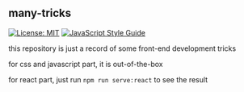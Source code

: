 ## many-tricks

[![License: MIT](https://img.shields.io/badge/License-MIT-blue.svg)](https://github.com/qunzi0214/many-tricks/blob/master/LICENSE)
[![JavaScript Style Guide](https://img.shields.io/badge/code_style-standard-brightgreen.svg)](https://standardjs.com)

this repository is just a record of some front-end development tricks

for css and javascript part, it is out-of-the-box

for react part, just run ` npm run serve:react ` to see the result
